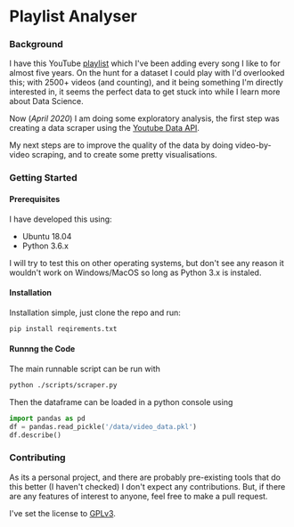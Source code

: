 # Playlist Analyser

### Background 

I have this YouTube [playlist](https://www.youtube.com/playlist?list=PLQ7ntLo9NINYP6b_F-4_j8LCmZ4Z3eTd3) which I've been adding every song I like to for almost five years. On the hunt for a dataset I could play with I'd overlooked this; with 2500+ videos (and counting), and it being something I'm directly interested in, it seems the perfect data to get stuck into while I learn more about Data Science.

Now (_April 2020_) I am doing some exploratory analysis, the first step was creating a data scraper using the [Youtube Data API](https://developers.google.com/youtube/v3).

My next steps are to improve the quality of the data by doing video-by-video scraping, and to create some pretty visualisations.

### Getting Started

#### Prerequisites

I have developed this using:

* Ubuntu 18.04 
* Python 3.6.x

I will try to test this on other operating systems, but don't see any reason it wouldn't work on Windows/MacOS so long as Python 3.x is instaled.

#### Installation

Installation simple, just clone the repo and run:

```bash
pip install reqirements.txt
```

#### Runnng the Code

The main runnable script can be run with

```bash
python ./scripts/scraper.py
```

Then the dataframe can be loaded in a python console using

```python
import pandas as pd
df = pandas.read_pickle('/data/video_data.pkl')
df.describe()
```

### Contributing

As its a personal project, and there are probably pre-existing tools that do this better (I haven't checked) I don't expect any contributions. But, if there are any features of interest to anyone, feel free to make a pull request. 

I've set the license to [GPLv3](https://www.gnu.org/licenses/quick-guide-gplv3.en.html).